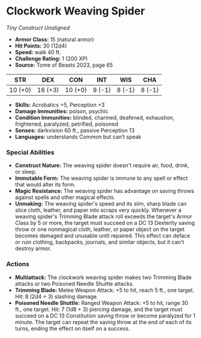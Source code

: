# Clockwork Weaving Spider

*Tiny* *Construct* *Unaligned*

- **Armor Class:** 15 (natural armor)
- **Hit Points:** 30 (12d4)
- **Speed:** walk 40 ft.
- **Challenge Rating:** 1 (200 XP)
- **Source:** Tome of Beasts 2023, page 65

| STR | DEX | CON | INT | WIS | CHA |
| --- | --- | --- | --- | --- | --- |
| 10 (+0) | 16 (+3) | 10 (+0) | 9 (-1) | 8 (-1) | 8 (-1) |

- **Skills:** Acrobatics +5, Perception +3
- **Damage Immunities:** poison, psychic
- **Condition Immunities:** blinded, charmed, deafened, exhaustion, frightened, paralyzed, petrified, poisoned
- **Senses:** darkvision 60 ft., passive Perception 13
- **Languages:** understands Common but can’t speak

### Special Abilities

- **Construct Nature:** The weaving spider doesn't require air, food, drink, or sleep.
- **Immutable Form:** The weaving spider is immune to any spell or effect that would alter its form.
- **Magic Resistance:** The weaving spider has advantage on saving throws against spells and other magical effects.
- **Unmaking:** The weaving spider's speed and its slim, sharp blade can slice cloth, leather, and paper into scraps very quickly. Whenever a weaving spider's Trimming Blade attack roll exceeds the target's Armor Class by 5 or more, the target must succeed on a DC 13 Dexterity saving throw or one nonmagical cloth, leather, or paper object on the target becomes damaged and unusable until repaired. This effect can deface or ruin clothing, backpacks, journals, and similar objects, but it can't destroy armor.

### Actions

- **Multiattack:** The clockwork weaving spider makes two Trimming Blade attacks or two Poisoned Needle Shuttle attacks.
- **Trimming Blade:** Melee Weapon Attack: +5 to hit, reach 5 ft., one target. Hit: 8 (2d4 + 3) slashing damage.
- **Poisoned Needle Shuttle:** Ranged Weapon Attack: +5 to hit, range 30 ft., one target. Hit: 7 (1d8 + 3) piercing damage, and the target must succeed on a DC 13 Constitution saving throw or become paralyzed for 1 minute. The target can repeat the saving throw at the end of each of its turns, ending the effect on itself on a success.
